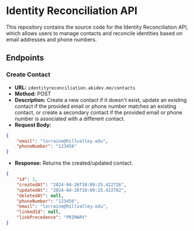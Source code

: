 # Identity Reconciliation API

This repository contains the source code for the Identity Reconciliation API, which allows users to manage contacts and reconcile identities based on email addresses and phone numbers.

## Endpoints

### Create Contact
- **URL:** `identityreconciliation.akidev.me/contacts`
- **Method:** POST
- **Description:** Create a new contact if it doesn't exist, update an existing contact if the provided email or phone number matches an existing contact, or create a secondary contact if the provided email or phone number is associated with a different contact.
- **Request Body:**
```json
{
    "email": "lorraine@hillvalley.edu",
    "phoneNumber": "123456"
}
```
- **Response:** Returns the created/updated contact.
```json
{
    "id": 1,
    "createdAt": "2024-04-26T10:09:25.422726",
    "updatedAt": "2024-04-26T10:09:25.422762",
    "deletedAt": null,
    "phoneNumber": "123456",
    "email": "lorraine@hillvalley.edu",
    "linkedId": null,
    "linkPrecedence": "PRIMARY"
}
```
